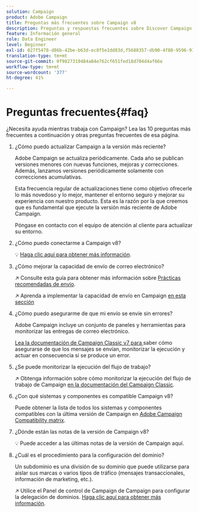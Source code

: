 ```yaml
---
solution: Campaign
product: Adobe Campaign
title: Preguntas más frecuentes sobre Campaign v8
description: Preguntas y respuestas frecuentes sobre Discover Campaign
feature: Información general
role: Data Engineer
level: Beginner
exl-id: 027f5478-d86b-42be-b63d-ec8f5e1dd83d,f5688357-db90-4f88-9596-91e9d0a20d75
translation-type: tm+mt
source-git-commit: 0f9827319484a84e762cf651fed18d704d4af66e
workflow-type: tm+mt
source-wordcount: '377'
ht-degree: 41%

---
```


# Preguntas frecuentes{#faq}

¿Necesita ayuda mientras trabaja con Campaign? Lea las 10 preguntas más frecuentes a continuación y otras preguntas frecuentes de esa página.

1. ¿Cómo puedo actualizar Campaign a la versión más reciente?

   Adobe Campaign se actualiza periódicamente. Cada año se publican versiones menores con nuevas funciones, mejoras y correcciones. Además, lanzamos versiones periódicamente solamente con correcciones acumulativas.

   Esta frecuencia regular de actualizaciones tiene como objetivo ofrecerle lo más novedoso y lo mejor, mantener el entorno seguro y mejorar su experiencia con nuestro producto. Esta es la razón por la que creemos que es fundamental que ejecute la versión más reciente de Adobe Campaign.

   Póngase en contacto con el equipo de atención al cliente para actualizar su entorno.

1. ¿Cómo puedo conectarme a Campaign v8?

   :bulb: [Haga clic aquí para obtener más información](connect.md).

1. ¿Cómo mejorar la capacidad de envío de correo electrónico?

   :arrow_upper_right: Consulte esta guía para obtener más información sobre [Prácticas recomendadas de envío](https://experienceleague.adobe.com/docs/deliverability-learn/deliverability-best-practice-guide/introduction.html?lang=es).

   :arrow_upper_right: Aprenda a implementar la capacidad de envío en Campaign [en esta sección](https://experienceleague.adobe.com/docs/deliverability-learn/deliverability-best-practice-guide/additional-resources/general-resources.html)

1. ¿Cómo puedo asegurarme de que mi envío se envíe sin errores?

   Adobe Campaign incluye un conjunto de paneles y herramientas para monitorizar las entregas de correo electrónico.

   [Lea la documentación de Campaign Classic v7 para ](https://experienceleague.adobe.com/docs/campaign-classic/using/sending-messages/monitoring-deliveries/about-delivery-monitoring.html) saber cómo asegurarse de que los mensajes se envían, monitorizar la ejecución y actuar en consecuencia si se produce un error.

1. ¿Se puede monitorizar la ejecución del flujo de trabajo?

   :arrow_upper_right: Obtenga información sobre cómo monitorizar la ejecución del flujo de trabajo de Campaign [en la documentación del Campaign Classic](https://experienceleague.adobe.com/docs/campaign-classic/using/automating-with-workflows/executing-a-workflow/starting-a-workflow.html).

1. ¿Con qué sistemas y componentes es compatible Campaign v8?

   Puede obtener la lista de todos los sistemas y componentes compatibles con la última versión de Campaign en [Adobe Campaign Compatibility matrix](compatibility-matrix.md).

1. ¿Dónde están las notas de la versión de Campaign v8?

   :bulb: Puede acceder a las últimas notas de la versión de Campaign aquí.

1. ¿Cuál es el procedimiento para la configuración del dominio?

   Un subdominio es una división de su dominio que puede utilizarse para aislar sus marcas o varios tipos de tráfico (mensajes transaccionales, información de marketing, etc.).

   :arrow_upper_right: Utilice el Panel de control de Campaign de Campaign para configurar la delegación de dominios. [Haga clic aquí para obtener más información](https://experienceleague.adobe.com/docs/control-panel/using/subdomains-and-certificates/subdomains-branding.html).
